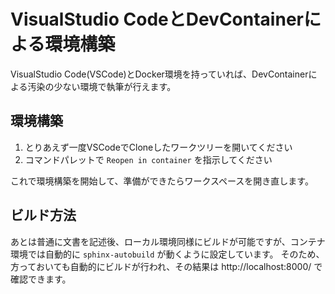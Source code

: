 # VisualStudio CodeとDevContainerによる環境構築

VisualStudio Code(VSCode)とDocker環境を持っていれば、DevContainerによる汚染の少ない環境で執筆が行えます。

## 環境構築

1. とりあえず一度VSCodeでCloneしたワークツリーを開いてください
2. コマンドパレットで `Reopen in container` を指示してください

これで環境構築を開始して、準備ができたらワークスペースを開き直します。

## ビルド方法

あとは普通に文書を記述後、ローカル環境同様にビルドが可能ですが、コンテナ環境では自動的に `sphinx-autobuild` が動くように設定しています。
そのため、方っておいても自動的にビルドが行われ、その結果は http://localhost:8000/ で確認できます。

